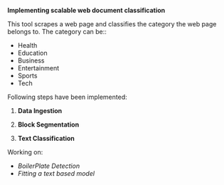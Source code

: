 **Implementing scalable web document classification**

This tool scrapes a web page and classifies the category the web page belongs to. The category can be::
 + Health
 + Education
 + Business
 + Entertainment
 + Sports
 + Tech

Following steps have been implemented:

 1. **Data Ingestion**
    

 2. **Block Segmentation**
    

 3. **Text Classification**

Working on:
 
 - *BoilerPlate Detection*
 - *Fitting a text based model*
    
